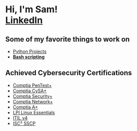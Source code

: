 <h1>Hi, I'm Sam! <br/> <a  Connect with me on href="https://www.linkedin.com/in/sameer-insanali/">LinkedIn</a> </h1>

<h2>Some of my favorite things to work on </h2>

- [Python Projects](https://github.com/SInsanali/Python-Projects)
- <b>[Bash scripting](https://github.com/SInsanali/BASH)</b>


<h2>Achieved Cybersecurity Certifications</h2>
<ul>
    <li><a href="https://imgur.com/y6SErOX">Comptia PenTest+</a></li>
    <li><a href="https://imgur.com/2C4BigE">Comptia CySA+</a></li>
    <li><a href="https://imgur.com/bxf3qOa">Comptia Security+</a></li>
    <li><a href="https://imgur.com/Ng4ybo3">Comptia Network+</a></li>
    <li><a href="https://imgur.com/NyFqrJw">Comptia A+</a></li>
    <li><a href="https://imgur.com/5xFyQxz">LPI Linux Essentials</a></li>
    <li><a href="https://imgur.com/nlnpWhu">ITIL v4</a></li>
    <li><a href="https://imgur.com/TVKJdMw">ISC² SSCP</a></li>
</ul>

